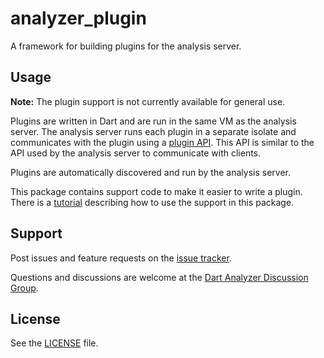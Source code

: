 # analyzer_plugin

A framework for building plugins for the analysis server.

## Usage

**Note:** The plugin support is not currently available for general use.

Plugins are written in Dart and are run in the same VM as the analysis server.
The analysis server runs each plugin in a separate isolate and communicates with
the plugin using a [plugin API][pluginapi]. This API is similar to the API used
by the analysis server to communicate with clients.

Plugins are automatically discovered and run by the analysis server.

This package contains support code to make it easier to write a plugin. There is
a [tutorial][tutorial] describing how to use the support in this package.

## Support

Post issues and feature requests on the [issue tracker][issues].

Questions and discussions are welcome at the
[Dart Analyzer Discussion Group][list].

## License

See the [LICENSE] file.

[issues]: https://github.com/dart-lang/sdk/issues
[LICENSE]: https://github.com/dart-lang/sdk/blob/master/pkg/analyzer/LICENSE
[list]: https://groups.google.com/a/dartlang.org/forum/#!forum/analyzer-discuss
[pluginapi]: https://htmlpreview.github.io/?https://github.com/dart-lang/sdk/blob/master/pkg/analyzer_plugin/doc/api.html
[tutorial]: https://github.com/dart-lang/sdk/blob/master/pkg/analyzer_plugin/doc/tutorial/tutorial.md
